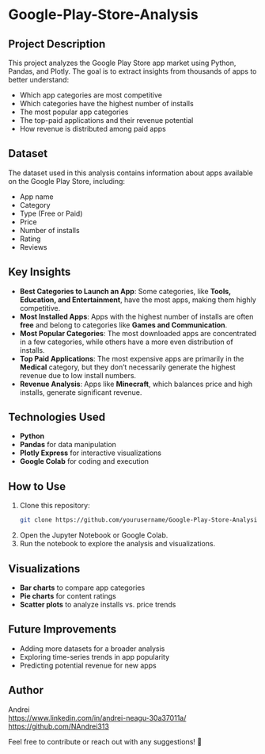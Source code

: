 # Google-Play-Store-Analysis

## Project Description
This project analyzes the Google Play Store app market using Python, Pandas, and Plotly. The goal is to extract insights from thousands of apps to better understand:
- Which app categories are most competitive
- Which categories have the highest number of installs
- The most popular app categories
- The top-paid applications and their revenue potential
- How revenue is distributed among paid apps

## Dataset
The dataset used in this analysis contains information about apps available on the Google Play Store, including:
- App name
- Category
- Type (Free or Paid)
- Price
- Number of installs
- Rating
- Reviews

## Key Insights
- **Best Categories to Launch an App**: Some categories, like **Tools, Education, and Entertainment**, have the most apps, making them highly competitive.
- **Most Installed Apps**: Apps with the highest number of installs are often **free** and belong to categories like **Games and Communication**.
- **Most Popular Categories**: The most downloaded apps are concentrated in a few categories, while others have a more even distribution of installs.
- **Top Paid Applications**: The most expensive apps are primarily in the **Medical** category, but they don’t necessarily generate the highest revenue due to low install numbers.
- **Revenue Analysis**: Apps like **Minecraft**, which balances price and high installs, generate significant revenue.

## Technologies Used
- **Python**
- **Pandas** for data manipulation
- **Plotly Express** for interactive visualizations
- **Google Colab** for coding and execution

## How to Use
1. Clone this repository:
   ```bash
   git clone https://github.com/yourusername/Google-Play-Store-Analysis.git
   ```
2. Open the Jupyter Notebook or Google Colab.
3. Run the notebook to explore the analysis and visualizations.

## Visualizations
- **Bar charts** to compare app categories
- **Pie charts** for content ratings
- **Scatter plots** to analyze installs vs. price trends

## Future Improvements
- Adding more datasets for a broader analysis
- Exploring time-series trends in app popularity
- Predicting potential revenue for new apps

## Author
Andrei  
https://www.linkedin.com/in/andrei-neagu-30a37011a/
https://github.com/NAndrei313

Feel free to contribute or reach out with any suggestions! 🚀

